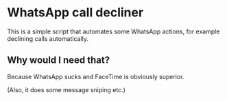# WhatsApp call decliner
This is a simple script that automates some WhatsApp actions, for example declining calls automatically.

## Why would I need that?
Because WhatsApp sucks and FaceTime is obviously superior.

(Also, it does some message sniping etc.)